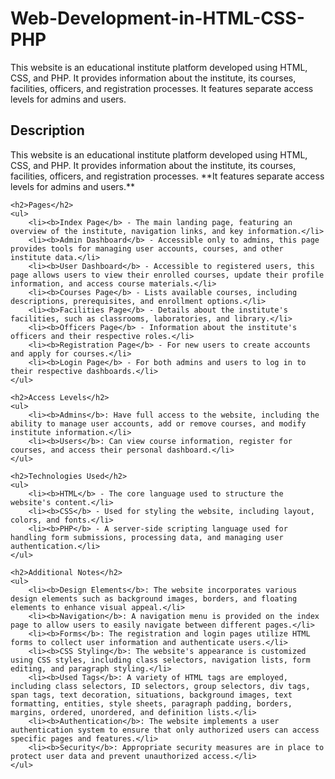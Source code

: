 # Web-Development-in-HTML-CSS-PHP
This website is an educational institute platform developed using HTML, CSS, and PHP. It provides information about the institute, its courses, facilities, officers, and registration processes. It features separate access levels for admins and users.
<h2>Description</h2>
    <p>This website is an educational institute platform developed using HTML, CSS, and PHP. It provides information about the institute, its courses, facilities, officers, and registration processes. **It features separate access levels for admins and users.**</p>

    <h2>Pages</h2>
    <ul>
        <li><b>Index Page</b> - The main landing page, featuring an overview of the institute, navigation links, and key information.</li>
        <li><b>Admin Dashboard</b> - Accessible only to admins, this page provides tools for managing user accounts, courses, and other institute data.</li>
        <li><b>User Dashboard</b> - Accessible to registered users, this page allows users to view their enrolled courses, update their profile information, and access course materials.</li>
        <li><b>Courses Page</b> - Lists available courses, including descriptions, prerequisites, and enrollment options.</li>
        <li><b>Facilities Page</b> - Details about the institute's facilities, such as classrooms, laboratories, and library.</li>
        <li><b>Officers Page</b> - Information about the institute's officers and their respective roles.</li>
        <li><b>Registration Page</b> - For new users to create accounts and apply for courses.</li>
        <li><b>Login Page</b> - For both admins and users to log in to their respective dashboards.</li>
    </ul>

    <h2>Access Levels</h2>
    <ul>
        <li><b>Admins</b>: Have full access to the website, including the ability to manage user accounts, add or remove courses, and modify institute information.</li>
        <li><b>Users</b>: Can view course information, register for courses, and access their personal dashboard.</li>
    </ul>

    <h2>Technologies Used</h2>
    <ul>
        <li><b>HTML</b> - The core language used to structure the website's content.</li>
        <li><b>CSS</b> - Used for styling the website, including layout, colors, and fonts.</li>
        <li><b>PHP</b> - A server-side scripting language used for handling form submissions, processing data, and managing user authentication.</li>
    </ul>

    <h2>Additional Notes</h2>
    <ul>
        <li><b>Design Elements</b>: The website incorporates various design elements such as background images, borders, and floating elements to enhance visual appeal.</li>
        <li><b>Navigation</b>: A navigation menu is provided on the index page to allow users to easily navigate between different pages.</li>
        <li><b>Forms</b>: The registration and login pages utilize HTML forms to collect user information and authenticate users.</li>
        <li><b>CSS Styling</b>: The website's appearance is customized using CSS styles, including class selectors, navigation lists, form editing, and paragraph styling.</li>
        <li><b>Used Tags</b>: A variety of HTML tags are employed, including class selectors, ID selectors, group selectors, div tags, span tags, text decoration, situations, background images, text formatting, entities, style sheets, paragraph padding, borders, margins, ordered, unordered, and definition lists.</li>
        <li><b>Authentication</b>: The website implements a user authentication system to ensure that only authorized users can access specific pages and features.</li>
        <li><b>Security</b>: Appropriate security measures are in place to protect user data and prevent unauthorized access.</li>
    </ul>
